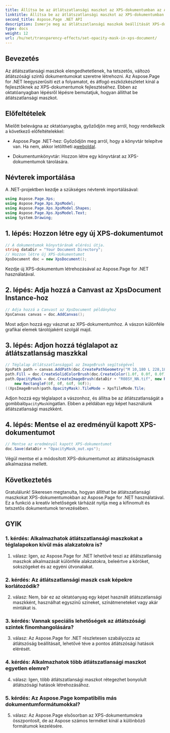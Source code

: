 ```yaml
---
title: Állítsa be az átlátszatlansági maszkot az XPS-dokumentumban az Aspose.Page segítségével .NET-hez
linktitle: Állítsa be az átlátszatlansági maszkot az XPS-dokumentumban
second_title: Aspose.Page .NET API
description: Ismerje meg az átlátszatlansági maszkok beállítását XPS-dokumentumokban az Aspose.Page for .NET segítségével. Fokozza a dokumentumok esztétikáját könnyedén.
type: docs
weight: 12
url: /hu/net/transparency-effects/set-opacity-mask-in-xps-document/
---
```

## Bevezetés

Az átlátszatlansági maszkok elengedhetetlenek, ha tetszetős, változó átlátszósági szintű dokumentumokat szeretne létrehozni. Az Aspose.Page for .NET leegyszerűsíti ezt a folyamatot, és átfogó eszközkészletet kínál a fejlesztőknek az XPS-dokumentumok fejlesztéséhez. Ebben az oktatóanyagban lépésről lépésre bemutatjuk, hogyan állíthat be átlátszatlansági maszkot.

## Előfeltételek

Mielőtt belevágna az oktatóanyagba, győződjön meg arról, hogy rendelkezik a következő előfeltételekkel:

-  Aspose.Page .NET-hez: Győződjön meg arról, hogy a könyvtár telepítve van. Ha nem, akkor letöltheti a[weboldal](https://releases.aspose.com/page/net/).

- Dokumentumkönyvtár: Hozzon létre egy könyvtárat az XPS-dokumentumok tárolására.

## Névterek importálása

A .NET-projektben kezdje a szükséges névterek importálásával:

```csharp
using Aspose.Page.Xps;
using Aspose.Page.Xps.XpsModel;
using Aspose.Page.Xps.XpsModel.Shapes;
using Aspose.Page.Xps.XpsModel.Text;
using System.Drawing;
```

## 1. lépés: Hozzon létre egy új XPS-dokumentumot

```csharp
// A dokumentumok könyvtárának elérési útja.
string dataDir = "Your Document Directory";
// Hozzon létre új XPS-dokumentumot
XpsDocument doc = new XpsDocument();
```

Kezdje új XPS-dokumentum létrehozásával az Aspose.Page for .NET használatával.

## 2. lépés: Adja hozzá a Canvast az XpsDocument Instance-hoz

```csharp
// Adja hozzá a Canvast az XpsDocument példányhoz
XpsCanvas canvas = doc.AddCanvas();
```

Most adjon hozzá egy vásznat az XPS-dokumentumhoz. A vászon különféle grafikai elemek tárolójaként szolgál majd.

## 3. lépés: Adjon hozzá téglalapot az átlátszatlanság maszkkal

```csharp
// Téglalap átlátszatlansággal az ImageBrush segítségével
XpsPath path = canvas.AddPath(doc.CreatePathGeometry("M 10,180 L 228,180 228,285 10,285"));
path.Fill = doc.CreateSolidColorBrush(doc.CreateColor(1.0f, 0.0f, 0.0f));
path.OpacityMask = doc.CreateImageBrush(dataDir + "R08SY_NN.tif", new RectangleF(0f, 0f, 128f, 192f),
    new RectangleF(0f, 0f, 64f, 96f));
((XpsImageBrush)path.OpacityMask).TileMode = XpsTileMode.Tile;
```

 Adjon hozzá egy téglalapot a vászonhoz, és állítsa be az átlátszatlanságát a gombbal`OpacityMask`ingatlan. Ebben a példában egy képet használunk átlátszatlansági maszkként.

## 4. lépés: Mentse el az eredményül kapott XPS-dokumentumot

```csharp
// Mentse az eredményül kapott XPS-dokumentumot
doc.Save(dataDir + "OpacityMask_out.xps");
```

Végül mentse el a módosított XPS-dokumentumot az átlátszóságmaszk alkalmazása mellett.

## Következtetés

Gratulálunk! Sikeresen megtanulta, hogyan állíthat be átlátszatlansági maszkokat XPS-dokumentumokban az Aspose.Page for .NET használatával. Ez a funkció a kreatív lehetőségek tárházát nyitja meg a kifinomult és tetszetős dokumentumok tervezésében.

## GYIK

### 1. kérdés: Alkalmazhatok átlátszatlansági maszkokat a téglalapokon kívül más alakzatokra is?

1. válasz: Igen, az Aspose.Page for .NET lehetővé teszi az átlátszatlanság maszkok alkalmazását különféle alakzatokra, beleértve a köröket, sokszögeket és az egyéni útvonalakat.

### 2. kérdés: Az átlátszatlansági maszk csak képekre korlátozódik?

2. válasz: Nem, bár ez az oktatóanyag egy képet használt átlátszatlansági maszkként, használhat egyszínű színeket, színátmeneteket vagy akár mintákat is.

### 3. kérdés: Vannak speciális lehetőségek az átlátszósági szintek finomhangolására?

3. válasz: Az Aspose.Page for .NET részletesen szabályozza az átlátszóság beállításait, lehetővé téve a pontos átlátszósági hatások elérését.

### 4. kérdés: Alkalmazhatok több átlátszatlansági maszkot egyetlen elemre?

4. válasz: Igen, több átlátszatlansági maszkot rétegezhet bonyolult átlátszósági hatások létrehozásához.

### 5. kérdés: Az Aspose.Page kompatibilis más dokumentumformátumokkal?

5. válasz: Az Aspose.Page elsősorban az XPS-dokumentumokra összpontosít, de az Aspose számos terméket kínál a különböző formátumok kezelésére.